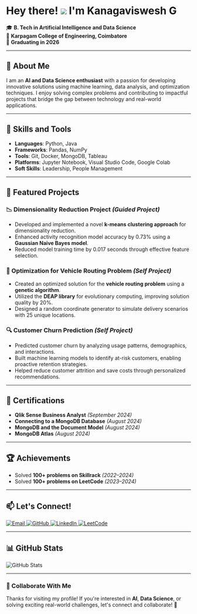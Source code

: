 # Hey there! ![](https://user-images.githubusercontent.com/18350557/176309783-0785949b-9127-417c-8b55-ab5a4333674e.gif) **I'm Kanagaviswesh G**

🎓 **B. Tech in Artificial Intelligence and Data Science**  
📍 **Karpagam College of Engineering, Coimbatore**  
📅 **Graduating in 2026**  

---

## 🌟 About Me  

I am an **AI and Data Science enthusiast** with a passion for developing innovative solutions using machine learning, data analysis, and optimization techniques. I enjoy solving complex problems and contributing to impactful projects that bridge the gap between technology and real-world applications.

---

## 🔧 Skills and Tools  

- **Languages**: Python, Java  
- **Frameworks**: Pandas, NumPy  
- **Tools**: Git, Docker, MongoDB, Tableau  
- **Platforms**: Jupyter Notebook, Visual Studio Code, Google Colab  
- **Soft Skills**: Leadership, People Management  

---

## 🚀 Featured Projects  

### 📉 Dimensionality Reduction Project *(Guided Project)*  
- Developed and implemented a novel **k-means clustering approach** for dimensionality reduction.  
- Enhanced activity recognition model accuracy by 0.73% using a **Gaussian Naive Bayes model**.  
- Reduced model training time by 0.017 seconds through effective feature selection.  

### 🚚 Optimization for Vehicle Routing Problem *(Self Project)*  
- Created an optimized solution for the **vehicle routing problem** using a **genetic algorithm**.  
- Utilized the **DEAP library** for evolutionary computing, improving solution quality by 20%.  
- Designed a random coordinate generator to simulate delivery scenarios with 25 unique locations.  

### 🔍 Customer Churn Prediction *(Self Project)*  
- Predicted customer churn by analyzing usage patterns, demographics, and interactions.  
- Built machine learning models to identify at-risk customers, enabling proactive retention strategies.  
- Helped reduce customer attrition and save costs through personalized recommendations.  

---

## 📜 Certifications  

- **Qlik Sense Business Analyst** *(September 2024)*  
- **Connecting to a MongoDB Database** *(August 2024)*  
- **MongoDB and the Document Model** *(August 2024)*  
- **MongoDB Atlas** *(August 2024)*  

---

## 🏆 Achievements  

- Solved **100+ problems on Skillrack** *(2022–2024)*  
- Solved **100+ problems on LeetCode** *(2023–2024)*  

---

## 📫 Let's Connect!  

<p align="left">
  <a href="mailto:kanagaviswesh.g2004@gmail.com" target="_blank" rel="noreferrer">
    <img src="https://img.shields.io/badge/Email-D14836?style=flat&logo=gmail&logoColor=white" alt="Email" />
  </a>
  <a href="https://github.com/Kanagaviswesh-G" target="_blank" rel="noreferrer">
    <img src="https://img.shields.io/badge/GitHub-100000?style=flat&logo=github&logoColor=white" alt="GitHub" />
  </a>
  <a href="https://www.linkedin.com/in/kanagaviswesh-g-0945b9326/" target="_blank" rel="noreferrer">
    <img src="https://img.shields.io/badge/LinkedIn-0A66C2?style=flat&logo=linkedin&logoColor=white" alt="LinkedIn" />
  </a>
  <a href="https://leetcode.com/u/user1253hX/" target="_blank" rel="noreferrer">
    <img src="https://img.shields.io/badge/LeetCode-FFA116?style=flat&logo=leetcode&logoColor=white" alt="LeetCode" />
  </a>
</p>

---

## 📊 GitHub Stats  

![GitHub Stats](https://github-readme-stats.vercel.app/api?username=Kanagaviswesh-G&show_icons=true&count_private=true&title_color=0078d4&text_color=ffffff&icon_color=0078d4&bg_color=0d1117&hide_border=true)  

---

### 🌟 Collaborate With Me  

Thanks for visiting my profile! If you're interested in **AI**, **Data Science**, or solving exciting real-world challenges, let's connect and collaborate! 🚀
